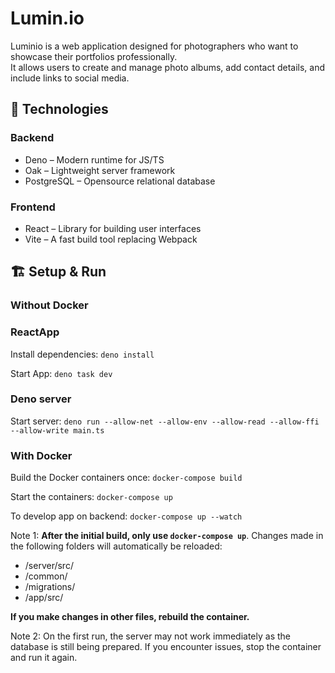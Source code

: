 # Lumin.io
Luminio is a web application designed for photographers who want to showcase their portfolios professionally.  
It allows users to create and manage photo albums, add contact details, and include links to social media.

## 🚀 Technologies

### **Backend**
- Deno – Modern runtime for JS/TS
- Oak – Lightweight server framework
- PostgreSQL – Opensource relational database

### **Frontend**
- React – Library for building user interfaces
- Vite – A fast build tool replacing Webpack

## 🏗️ **Setup & Run**
### Without Docker
### ReactApp
Install dependencies:
`deno install`

Start App:
`deno task dev`

### Deno server

Start server:
`deno run --allow-net --allow-env --allow-read --allow-ffi --allow-write main.ts`

### With Docker
Build the Docker containers once:
`docker-compose build`

Start the containers:
`docker-compose up`

To develop app on backend:
`docker-compose up --watch`

Note 1:
 **After the initial build, only use `docker-compose up`**. 
 Changes made in the following folders will automatically be reloaded:
- /server/src/
- /common/
- /migrations/
- /app/src/

**If you make changes in other files, rebuild the container.**

Note 2:
On the first run, the server may not work immediately as the database is still being prepared. If you encounter issues, stop the container and run it again. 